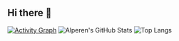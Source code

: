 ## Hi there 👋

<!--
**AlperenSamurlu/AlperenSamurlu** is a ✨ _special_ ✨ repository because its `README.md` (this file) appears on your GitHub profile.

Here are some ideas to get you started:

- 🔭 I’m currently working on ...
- 🌱 I’m currently learning ...
- 👯 I’m looking to collaborate on ...
- 🤔 I’m looking for help with ...
- 💬 Ask me about ...
- 📫 How to reach me: ...
- 😄 Pronouns: ...
- ⚡ Fun fact: ...
-->


[![Activity Graph](https://github-readme-activity-graph.vercel.app/graph?username=AlperenSamurlu&theme=rogue)](https://github.com/ashutosh00710/github-readme-activity-graph)
![Alperen's GitHub Stats](https://github-readme-stats.vercel.app/api?username=AlperenSamurlu&show_icons=true&theme=tokyonight&hide_title=false&hide_border=true)
![Top Langs](https://github-readme-stats.vercel.app/api/top-langs/?username=AlperenSamurlu&layout=compact&theme=tokyonight&hide=Jupyter%20Notebook)

